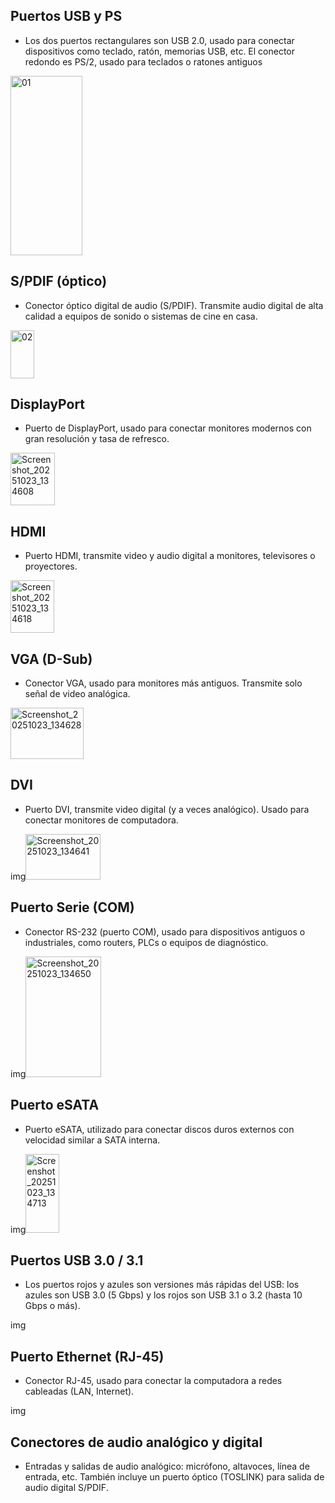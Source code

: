 ## Puertos USB y PS

* Los dos puertos rectangulares son USB 2.0, usado para conectar dispositivos como teclado, ratón, memorias USB, etc. El conector redondo es PS/2, usado para teclados o ratones antiguos

<img width="115" height="287" alt="01" src="https://github.com/user-attachments/assets/718990ba-621c-4a4b-aaf2-30bc9300dd8c" />

## S/PDIF (óptico)
* Conector óptico digital de audio (S/PDIF). Transmite audio digital de alta calidad a equipos de sonido o sistemas de cine en casa.

<img width="38" height="77" alt="02" src="https://github.com/user-attachments/assets/5102e91b-7277-4c7b-8ac6-583e62469d98" />

## DisplayPort

* Puerto de DisplayPort, usado para conectar monitores modernos con gran resolución y tasa de refresco.

<img width="71" height="84" alt="Screenshot_20251023_134608" src="https://github.com/user-attachments/assets/5abca213-f271-489e-a9d3-5c17c4fe7344" />

## HDMI

* Puerto HDMI, transmite video y audio digital a monitores, televisores o proyectores.

<img width="70" height="84" alt="Screenshot_20251023_134618" src="https://github.com/user-attachments/assets/6002cbf4-8bd4-4fe6-86c9-ac5a1f2f2e7a" />

## VGA (D-Sub)

* Conector VGA, usado para monitores más antiguos. Transmite solo señal de video analógica.

<img width="117" height="82" alt="Screenshot_20251023_134628" src="https://github.com/user-attachments/assets/c6f7ebab-6d10-4b3b-8bb7-b76df2ac569a" />

## DVI

* Puerto DVI, transmite video digital (y a veces analógico). Usado para conectar monitores de computadora.

img<img width="120" height="73" alt="Screenshot_20251023_134641" src="https://github.com/user-attachments/assets/7b07c148-b798-425c-8a0a-d5109cb1270a" />


## Puerto Serie (COM)

* Conector RS-232 (puerto COM), usado para dispositivos antiguos o industriales, como routers, PLCs o equipos de diagnóstico.

img<img width="121" height="193" alt="Screenshot_20251023_134650" src="https://github.com/user-attachments/assets/eb3b08c6-1878-4c6b-a782-f551d7d4173d" />


## Puerto eSATA

* Puerto eSATA, utilizado para conectar discos duros externos con velocidad similar a SATA interna.

img<img width="54" height="126" alt="Screenshot_20251023_134713" src="https://github.com/user-attachments/assets/ba331501-012e-46cf-b153-a679f4b0634e" />


## Puertos USB 3.0 / 3.1

* Los puertos rojos y azules son versiones más rápidas del USB: los azules son USB 3.0 (5 Gbps) y los rojos son USB 3.1 o 3.2 (hasta 10 Gbps o más).

img

## Puerto Ethernet (RJ-45)

* Conector RJ-45, usado para conectar la computadora a redes cableadas (LAN, Internet).

img

## Conectores de audio analógico y digital

* Entradas y salidas de audio analógico: micrófono, altavoces, línea de entrada, etc. También incluye un puerto óptico (TOSLINK) para salida de audio digital S/PDIF.
